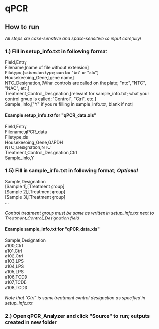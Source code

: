 # qPCR

## How to run
*All steps are case-sensitive and space-sensitive so input carefully!*
### 1.) Fill in setup_info.txt in following format
Field,Entry <br>
Filename,[name of file without extension] <br>
Filetype,[extension type; can be "txt" or "xls"] <br>
Housekeeping_Gene,[gene name] <br>
NTC_Designation,[What controls are called on the plate; "ntc", "NTC", "NAC", etc.] <br>
Treatment_Control_Designation,[relevant for sample_info.txt; what your control group is called; "Control", "Ctrl", etc.] <br>
Sample_info,["Y" if you're filling in sample_info.txt, blank if not] <br>
#### Example setup_info.txt for "qPCR_data.xls"
Field,Entry <br>
Filename,qPCR_data <br>
Filetype,xls <br>
Housekeeping_Gene,GAPDH <br>
NTC_Designation,NTC <br>
Treatment_Control_Designation,Ctrl <br>
Sample_info,Y <br>

### 1.5) Fill in sample_info.txt in following format; *Optional*
Sample,Designation <br>
[Sample 1],[Treatment group] <br>
[Sample 2],[Treatment group] <br>
[Sample 3],[Treatment group] <br>
... <br>
<br>
*Control treatment group must be same as written in setup_info.txt next to Treatment_Control_Designation field*
#### Example sample_info.txt for "qPCR_data.xls"
Sample,Designation <br>
a100,Ctrl <br>
a101,Ctrl <br>
a102,Ctrl <br>
a103,LPS <br>
a104,LPS <br>
a105,LPS <br>
a106,TCDD <br>
a107,TCDD <br>
a108,TCDD <br>
<br>
*Note that "Ctrl" is same treatment control designation as specified in setup_info.txt* <br>

### 2.) Open qPCR_Analyzer and click "Source" to run; outputs created in new folder